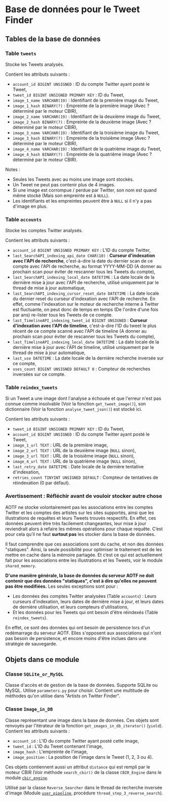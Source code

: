 # Base de données pour le Tweet Finder

## Tables de la base de données

### Table `tweets`

Stocke les Tweets analysés.

Contient les attributs suivants :
* `account_id BIGINT UNSIGNED` : ID du compte Twitter ayant posté le Tweet,
* `tweet_id BIGINT UNSIGNED PRIMARY KEY` : ID du Tweet,
* `image_1_name VARCHAR(19)` : Identifiant de la première image du Tweet,
* `image_1_hash BINARY(?)` : Empreinte de la première image (Avec ? déterminé par le moteur CBIR),
* `image_2_name VARCHAR(19)` : Identifiant de la deuxième image du Tweet,
* `image_2_hash BINARY(?)` : Empreinte de la deuxième image (Avec ? déterminé par le moteur CBIR),
* `image_3_name VARCHAR(19)` : Identifiant de la troisième image du Tweet,
* `image_3_hash BINARY(?)` : Empreinte de la troisième image (Avec ? déterminé par le moteur CBIR),
* `image_4_name VARCHAR(19)` : Identifiant de la quatrième image du Tweet,
* `image_4_hash BINARY(?)` : Empreinte de la quatrième image (Avec ? déterminé par le moteur CBIR).

Notes :
* Seules les Tweets avec au moins une image sont stockés.
* Un Tweet ne peut pas contenir plus de 4 images.
* Si une image est corrompue / perdue par Twitter, son nom est quand même stocké (Mais son empreinte est à `NULL`).
* Les identifiants et les empreintes peuvent être à `NULL` si il n'y a pas d'image en plus.

### Table `accounts`

Stocke les comptes Twitter analysés.

Contient les attributs suivants :
* `account_id BIGINT UNSIGNED PRIMARY KEY` : L'ID du compte Twitter,
* `last_SearchAPI_indexing_api_date CHAR(10)` : **Curseur d'indexation avec l'API de recherche**, c'est-à-dire la date du dernier scan de ce compte avec l'API de recherche, au format YYYY-MM-DD (A donner au prochain scan pour éviter de rescanner tous les Tweets du compte),
* `last_SearchAPI_indexing_local_date DATETIME` : La date locale de la dernière mise à jour avec l'API de recherche, utilisé uniquement par le thread de mise à jour automatique,
* `last_SearchAPI_indexing_cursor_reset_date DATETIME` : La date locale du dernier reset du curseur d'indexation avec l'API de recherche. En effet, comme l'indexation sur le moteur de recherche interne à Twitter est fluctuante, on peut donc de temps en temps (De l'ordre d'une fois par ans) re-lister tous les Tweets de ce compte.
* `last_TimelineAPI_indexing_tweet_id BIGINT UNSIGNED` : **Curseur d'indexation avec l'API de timeline**, c'est-à-dire l'ID du tweet le plus récent de ce compte scanné avec l'API de timeline (A donner au prochain scan pour éviter de rescanner tous les Tweets du compte),
* `last_TimelineAPI_indexing_local_date DATETIME` : La date locale de la dernière mise à jour avec l'API de timeline, utilisé uniquement par le thread de mise à jour automatique,
* `last_use DATETIME` : La date locale de la dernière recherche inversée sur ce compte,
* `uses_count BIGINT UNSIGNED DEFAULT 0` : Compteur de recherches inversées sur ce compte.

### Table `reindex_tweets`

Si un Tweet a une image dont l'analyse a échouée et que l'erreur n'est pas connue comme insolvable (Voir la fonction `get_tweet_image()`), son dictionnaire (Voir la fonction `analyse_tweet_json()`) est stocké ici.

Contient les attributs suivants :
* `tweet_id BIGINT UNSIGNED PRIMARY KEY` : ID du Tweet,
* `account_id BIGINT UNSIGNED` : ID du compte Twitter ayant posté le Tweet,
* `image_1_url TEXT` : URL de la première image,
* `image_2_url TEXT` : URL de la deuxième image (`NULL` sinon),
* `image_3_url TEXT` : URL de la troisième image (`NULL` sinon),
* `image_4_url TEXT` : URL de la quatrième image (`NULL` sinon),
* `last_retry_date DATETIME` : Date locale de la dernière tentative d'indexation,
* `retries_count TINYINT UNSIGNED DEFAULT` : Compteur de tentatives de réindexation (0 par défaut).

### Avertissement : Réfléchir avant de vouloir stocker autre chose

AOTF ne stocke volontairement pas les associations entre les comptes Twitter et les comptes des artistes sur les sites supportés, ainsi que les illustrations de requêtes et leurs Tweets trouvés respectifs. En effet, ces données peuvent être très facilement changeantes, leur mise à jour reviendrait alors à refaire les mêmes opérations pour chaque requête. C’est pour cela qu’il ne faut **surtout pas** les stocker dans la base de données.

Il faut comprendre que ces associations sont du cache, et non des données "statiques". Ainsi, la seule possibilité pour optimiser le traitement est de les mettre en cache dans la mémoire partagée. Et c’est ce qui est actuellement fait pour les associations entre les illustrations et les Tweets, voir le module `shared_memory`.

**D'une manière générale, la base de données du serveur AOTF ne doit contenir que des données "statiques", c'est à dire qu'elles ne peuvent pas être modifiées.** Les seules exceptions sont pour :
* Les données des comptes Twitter analysées (Table `accounts`) : Leurs curseurs d'indexation, leurs dates de dernière mise à jour, et leurs dates de dernière utilisation, et leurs compteurs d'utilisations,
* Et les données pour les Tweets qui ont besoin d'être réindexés (Table `reindex_tweets`).

En effet, ce sont des données qui ont besoin de persistence lors d'un redémarrage du serveur AOTF. Elles s'opposent aux associations qui n'ont pas besoin de persistence, et encore moins d'être inclues dans une stratégie de sauvegarde.

## Objets dans ce module

### Classe `SQLite_or_MySQL`

Classe d'accès et de gestion de la base de données. Supporte SQLite ou MySQL. Utilise `parameters.py` pour choisir. Contient une multitude de mèthodes qu'on utilise dans "Artists on Twitter Finder".

### Classe `Image_in_DB`

Classe représentant une image dans la base de données. Ces objets sont renvoyés par l'itérateur de la fonction `get_images_in_db_iterator()` (`yield`). Contient les attributs suivants :
* `account_id` : L'ID du compte Twitter ayant posté cette image,
* `tweet_id` : L'ID du Tweet contenant l'image,
* `image_hash` : L'empreinte de l'image,
* `image_position` : La position de l'image dans le Tweet (1, 2, 3 ou 4).

Ces objets contiennent aussi un attribut `distance` qui est rempli par le moteur CBIR (Voir méthode `search_cbir()` de la classe `CBIR_Engine` dans le module [`cbir_engine`](../cbir_engine).

Utilisé par la classe `Reverse_Searcher` dans le thread de recherche inversée d'image (Module [`user_pipeline`](../../app/user_pipeline), procédure `thread_step_3_reverse_search`).
